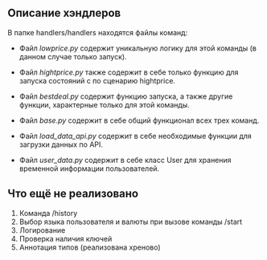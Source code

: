 Описание хэндлеров
------

В папке handlers/handlers находятся файлы команд:

- Файл *lowprice.py* содержит уникальную логику для этой команды (в данном случае только запуск).

- Файл *hightprice.py* также содержит в себе только функцию для запуска состояний с по сценарию hightprice.

- Файл *bestdeal.py* содержит функцию запуска, а также другие функции, характерные только для этой команды. 

- Файл *base.py* содержит в себе общий функционал всех трех команд.

- Файл *load_data_api.py* содержит в себе необходимые функции для загрузки данных по API.

- Файл *user_data.py* содержит в себе класс User для хранения временной информации пользователей.

Что ещё не реализовано
---
1. Команда /history
2. Выбор языка пользователя и валюты при вызове команды /start  
3. Логирование
4. Проверка наличия ключей
5. Аннотация типов (реализована хреново)